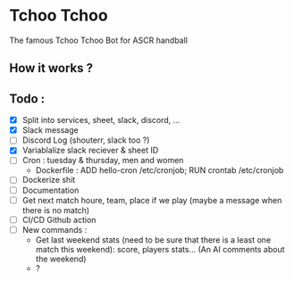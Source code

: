 # Tchoo Tchoo

The famous Tchoo Tchoo Bot for ASCR handball

## How it works ? 

## Todo :
- [x] Split into services, sheet, slack, discord, ...
- [x] Slack message
- [ ] Discord Log (shouterr, slack too ?)
- [x] Variablalize slack reciever & sheet ID
- [ ] Cron : tuesday & thursday, men and women
  - Dockerfile : ADD hello-cron /etc/cronjob; RUN crontab /etc/cronjob 
- [ ] Dockerize shit
- [ ] Documentation
- [ ] Get next match houre, team, place if we play (maybe a message when there is no match)
- [ ] CI/CD Github action
- [ ] New commands :
  - Get last weekend stats (need to be sure that there is a least one match this weekend): score, players stats... (An AI comments about the weekend)
  - ?
